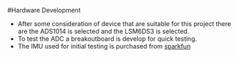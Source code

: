 #Hardware Development
* After some consideration of device that are suitable for this project there are the ADS1014 is selected and the LSM6DS3 is selected. 
* To test the ADC a breakoutboard is develop for quick testing.
* The IMU used for initial testing is purchased from [sparkfun](https://www.sparkfun.com/products/13339)
